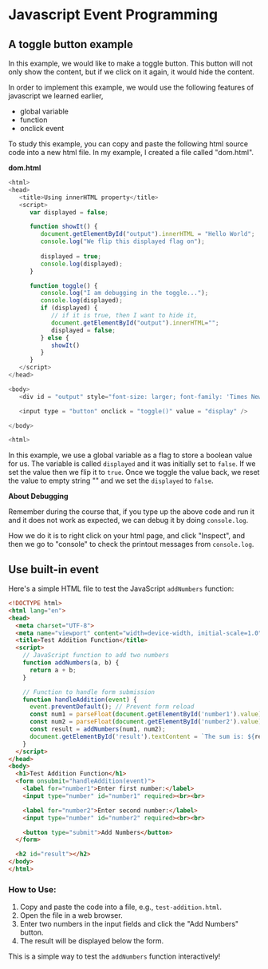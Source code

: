 # Javascript Event Programming

## A toggle button example

In this example, we would like to make a toggle button. This button will not only show the content, but if we click on it again, it would hide the content.

In order to implement this example, we would use the following features of javascript we learned earlier,

* global variable
* function
* onclick event

To study this example, you can copy and paste the following html source code into a new html file. In my example, I created a file called "dom.html".

**dom.html**

```javascript
<html>
<head>
   <title>Using innerHTML property</title>
   <script>
      var displayed = false;

      function showIt() {
         document.getElementById("output").innerHTML = "Hello World";
         console.log("We flip this displayed flag on");
       
         displayed = true;
         console.log(displayed);
      }

      function toggle() {
         console.log("I am debugging in the toggle...");
         console.log(displayed);
         if (displayed) {
            // if it is true, then I want to hide it,
            document.getElementById("output").innerHTML="";
            displayed = false;
         } else {
            showIt()
         }
      }
   </script>
</head>

<body>
   <div id = "output" style="font-size: larger; font-family: 'Times New Roman', Times, serif; color: blueviolet;"> </div>

   <input type = "button" onclick = "toggle()" value = "display" />

</body>

<html>
```

In this example, we use a global variable as a flag to store a boolean value for us. The variable is called `displayed` and it was initially set to `false`. If we set the value then we flip it to `true`. Once we toggle the value back, we reset the value to empty string "" and we set the `displayed` to `false`.

**About Debugging**

Remember during the course that, if you type up the above code and run it and it does not work as expected, we can debug it by doing `console.log`.

How we do it is to right click on your html page, and click "Inspect", and then we go to "console" to check the printout messages from `console.log`.

## Use built-in event

Here's a simple HTML file to test the JavaScript `addNumbers` function:

```html
<!DOCTYPE html>
<html lang="en">
<head>
  <meta charset="UTF-8">
  <meta name="viewport" content="width=device-width, initial-scale=1.0">
  <title>Test Addition Function</title>
  <script>
    // JavaScript function to add two numbers
    function addNumbers(a, b) {
      return a + b;
    }

    // Function to handle form submission
    function handleAddition(event) {
      event.preventDefault(); // Prevent form reload
      const num1 = parseFloat(document.getElementById('number1').value);
      const num2 = parseFloat(document.getElementById('number2').value);
      const result = addNumbers(num1, num2);
      document.getElementById('result').textContent = `The sum is: ${result}`;
    }
  </script>
</head>
<body>
  <h1>Test Addition Function</h1>
  <form onsubmit="handleAddition(event)">
    <label for="number1">Enter first number:</label>
    <input type="number" id="number1" required><br><br>

    <label for="number2">Enter second number:</label>
    <input type="number" id="number2" required><br><br>

    <button type="submit">Add Numbers</button>
  </form>

  <h2 id="result"></h2>
</body>
</html>
```

### How to Use:
1. Copy and paste the code into a file, e.g., `test-addition.html`.
2. Open the file in a web browser.
3. Enter two numbers in the input fields and click the "Add Numbers" button.
4. The result will be displayed below the form. 

This is a simple way to test the `addNumbers` function interactively!